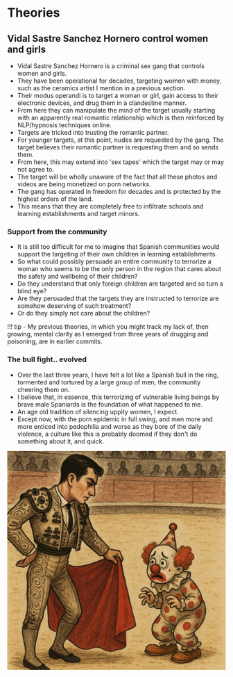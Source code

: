 # Theories

## Vidal Sastre Sanchez Hornero control women and girls

- Vidal Sastre Sanchez Hornero is a criminal sex gang that controls women and girls.
- They have been operational for decades, targeting women with money, such as the ceramics artist I mention in a previous section.
- Their modus operandi is to target a woman or girl, gain access to their electronic devices, and drug them in a clandestine manner.
- From here they can manipulate the mind of the target usually starting with an apparently real romantic relationship which is then reinforced by NLP/hypnosis techniques online.
- Targets are tricked into trusting the romantic partner.
- For younger targets, at this point, nudes are requested by the gang. The target believes their romantic partner is requesting them and so sends them.
- From here, this may extend into 'sex tapes' which the target may or may not agree to.
- The target will be wholly unaware of the fact that all these photos and videos are being monetized on porn networks.
- The gang has operated in freedom for decades and is protected by the highest orders of the land.
- This means that they are completely free to infiltrate schools and learning establishments and target minors.

### Support from the community

- It is still too difficult for me to imagine that Spanish communities would support the targeting of their own children in learning establishments.
- So what could possibly persuade an entire community to terrorize a woman who seems to be the only person in the region that cares about the safety and wellbeing of their children?
- Do they understand that only foreign children are targeted and so turn a blind eye?
- Are they persuaded that the targets they are instructed to terrorize are somehow deserving of such treatment?
- Or do they simply not care about the children?

!!! tip
    - My previous theories, in which you might track my lack of, then growing, mental clarity as I emerged from three years of drugging and poisoning, are in earlier commits.

### The bull fight.. evolved

- Over the last three years, I have felt a lot like a Spanish bull in the ring, tormented and tortured by a large group of men, the community cheering them on.
- I believe that, in essence, this terrorizing of vulnerable living beings by brave male Spaniards is the foundation of what happened to me.
- An age old tradition of silencing uppity women, I expect.
- Except now, with the porn epidemic in full swing, and men more and more enticed into pedophilia and worse as they bore of the daily violence, a culture like this is probably doomed if they don't do something about it, and quick.

![The bullfight evolved](../content/images/bull-fight.png)
